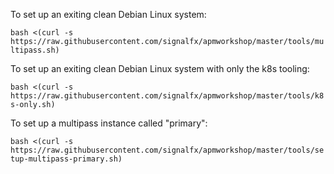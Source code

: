 To set up an exiting clean Debian Linux system: 

`bash <(curl -s https://raw.githubusercontent.com/signalfx/apmworkshop/master/tools/multipass.sh)`

To set up an exiting clean Debian Linux system with only the k8s tooling:

`bash <(curl -s https://raw.githubusercontent.com/signalfx/apmworkshop/master/tools/k8s-only.sh)`

To set up a multipass instance called "primary":

`bash <(curl -s https://raw.githubusercontent.com/signalfx/apmworkshop/master/tools/setup-multipass-primary.sh)`
